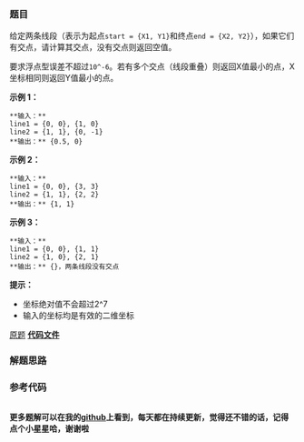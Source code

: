 ### 题目
给定两条线段（表示为起点`start = {X1, Y1}`和终点`end = {X2, Y2}`），如果它们有交点，请计算其交点，没有交点则返回空值。

要求浮点型误差不超过`10^-6`。若有多个交点（线段重叠）则返回X值最小的点，X坐标相同则返回Y值最小的点。

**示例 1：**

    
    
    **输入：**
    line1 = {0, 0}, {1, 0}
    line2 = {1, 1}, {0, -1}
    **输出：** {0.5, 0}
    

**示例 2：**

    
    
    **输入：**
    line1 = {0, 0}, {3, 3}
    line2 = {1, 1}, {2, 2}
    **输出：** {1, 1}
    

**示例 3：**

    
    
    **输入：**
    line1 = {0, 0}, {1, 1}
    line2 = {1, 0}, {2, 1}
    **输出：** {}，两条线段没有交点
    

**提示：**

  * 坐标绝对值不会超过2^7
  * 输入的坐标均是有效的二维坐标

[原题](https://leetcode-cn.com/problems/intersection-lcci/)    **[代码文件]()**


### 解题思路




### 参考代码

```go


```




**更多题解可以在我的[github](https://github.com/LZH139/leetcode_Go)上看到，每天都在持续更新，觉得还不错的话，记得点个小星星哈，谢谢啦**
